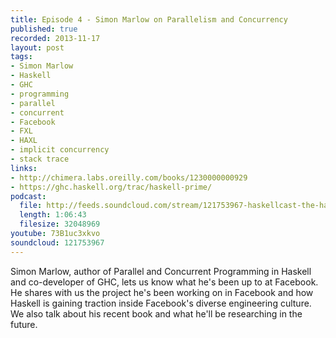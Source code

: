 ```yaml
--- 
title: Episode 4 - Simon Marlow on Parallelism and Concurrency
published: true
recorded: 2013-11-17
layout: post
tags:
- Simon Marlow
- Haskell
- GHC
- programming
- parallel
- concurrent
- Facebook
- FXL
- HAXL
- implicit concurrency
- stack trace
links:
- http://chimera.labs.oreilly.com/books/1230000000929
- https://ghc.haskell.org/trac/haskell-prime/
podcast:
  file: http://feeds.soundcloud.com/stream/121753967-haskellcast-the-haskell-cast-4-simon.mp3
  length: 1:06:43
  filesize: 32048969
youtube: 73B1uc3xkvo
soundcloud: 121753967
---
```

Simon Marlow, author of Parallel and Concurrent Programming in Haskell and co-developer of GHC, lets us know what he's been up to at Facebook. He shares with us the project he's been working on in Facebook and how Haskell is gaining traction inside Facebook's diverse engineering culture. We also talk about his recent book and what he'll be researching in the future.
